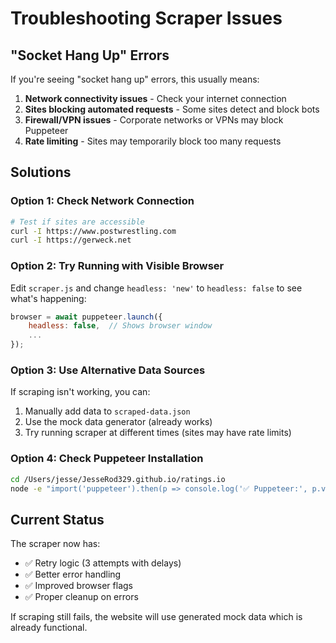 # Troubleshooting Scraper Issues

## "Socket Hang Up" Errors

If you're seeing "socket hang up" errors, this usually means:
1. **Network connectivity issues** - Check your internet connection
2. **Sites blocking automated requests** - Some sites detect and block bots
3. **Firewall/VPN issues** - Corporate networks or VPNs may block Puppeteer
4. **Rate limiting** - Sites may temporarily block too many requests

## Solutions

### Option 1: Check Network Connection
```bash
# Test if sites are accessible
curl -I https://www.postwrestling.com
curl -I https://gerweck.net
```

### Option 2: Try Running with Visible Browser
Edit `scraper.js` and change `headless: 'new'` to `headless: false` to see what's happening:
```javascript
browser = await puppeteer.launch({ 
    headless: false,  // Shows browser window
    ...
});
```

### Option 3: Use Alternative Data Sources
If scraping isn't working, you can:
1. Manually add data to `scraped-data.json`
2. Use the mock data generator (already works)
3. Try running scraper at different times (sites may have rate limits)

### Option 4: Check Puppeteer Installation
```bash
cd /Users/jesse/JesseRod329.github.io/ratings.io
node -e "import('puppeteer').then(p => console.log('✅ Puppeteer:', p.version))"
```

## Current Status

The scraper now has:
- ✅ Retry logic (3 attempts with delays)
- ✅ Better error handling
- ✅ Improved browser flags
- ✅ Proper cleanup on errors

If scraping still fails, the website will use generated mock data which is already functional.

